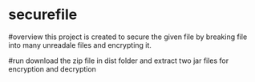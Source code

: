 # securefile
#overview
this project is created to secure the given file by breaking file into many unreadale files and encrypting it.

#run
download the zip file in dist folder and extract two jar files for encryption and decryption
